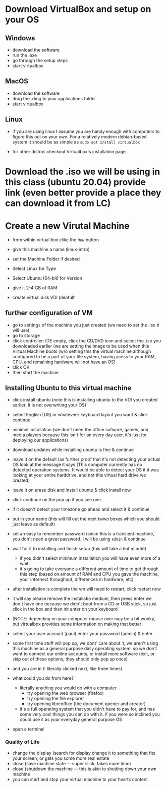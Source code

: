 # Download VirtualBox and setup on your OS

## Windows

- download the software
- run the .exe
- go through the setup steps
- start virtualbox

## MacOS

- download the software
- drag the .dmg to your applications folder
- start virtualbox

## Linux

- if you are using linux I assume you are handy enough with computers to figure this out on your own. For a relatively modern debian-based system it should be as simple as `sudo apt install virtualbox`

- for other distros checkout Virtualbox's installation page

# Download the .iso we will be using in this class (ubuntu 20.04) provide link (even better provide a place they can download it from LC)

# Create a new Virutal Machine

- from within virtual box clikc the `New` button

- give this machine a name (linux-intro)
- set the Machine Folder if desired
- Select Linux for Type
- Select Ubuntu (64-bit) for Version
- give it 2-4 GB of RAM
- create virtual disk VDI (deafult

## further configuration of VM

- go to settings of the machine you just created (we need to set the .iso it will use)
- go to storage
- click controller: IDE empty, click the CD/DVD icon and select the .iso you downloaded earlier (we are setting the image to be used when this Virtual Machine boots (w/o setting this the virtual machine although configured to be a part of your file system, having acess to your RAM, CPU, and remaining hardware will not have an OS!
- click OK
- then start the machine

## Installing Ubuntu to this virtual machine

- click install ubuntu (note this is installing ubuntu to the VDI you created earlier. It is not overwriting your OS)
- select English (US) or whateveer keyboard layout you want & click continue
- minimal installation (we don't need the office sofware, games, and media players because this isn't for an every day user, it's just for deploying our applications)
- download updates while installing ubuntu is fine & continue
- leave it on the default (as further proof that it's not detecting your actual OS look at the message it says (This computer currently has no detected operation systems. It would be able to detect your OS if it was looking at your entire harddrive, and not this virtual hard drive we created)
- leave it on erase disk and install ubuntu & click install now
- click continue on the pop up if you see one
- if it doesn't detect your timezone go ahead and select it & continue
- put in your name (this will fill out the next twwo boxes which you should just leave as default)
- set an easy to remember password (since this is a transient machine, you don't need a great password. I will be using `admin` & continue
- wait for it to installing and finish setup (this will take a hot minute)  
  - if you didn't select minimum installation you will have even more of a wait
  - it's going to take everyone a different amount of time to get through this step (based on amount of RAM and CPU you gave the machine, your internect throughput, differences in hardware, etc)
- after installation is complete the vm will need to restart, click rsetart now
- it will say please remove the installatio medium, then press enter we don't have one because we didn't boot from a CD or USB stick, so just click in the box and then hit enter on your keyboard
- (NOTE: depending on your computer mouse over may be a bit wonky, but virtualbox provides some information on making that better
- select your user account (paul) enter your password (admin) & enter
- some first time stuff will pop up, we dont' care about it, we aren't using this machine as a general purpose daily operating system, so we don't want to connect our online accounts, or install more software (exit, or skip out of these options, they should only pop up once)
- and you are in (I literally clicked next, like three times)

- what could you do from here?
  - literally anything you would do with a computer
    - try opening the web browser (firefox)
    - try opening the file explorer
    - try opening libreoffice (the document opener and creator)
  - it's a full operating system that you didn't have to pay for, and has some very cool things you can do with it. if you were so inclined you could use it as your everyday general purpose OS

- open a terminal


### Quality of Life

- change the display (search for display change it to something that fits your screen, or gets you some more real estate
- close (save machine state -- super slick, takes more time)
- close (shutdown the machine -- this is akin to shutting down your own machine
- you can start and stop your virtual machine to your hearts content



